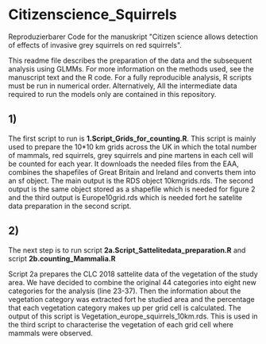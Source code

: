 # Citizenscience_Squirrels
Reproduzierbarer Code for the manuskript "Citizen science allows detection of effects of invasive grey squirrels on red squirrels".

This readme file describes the preparation of the data and the subsequent analysis using GLMMs.
For more information on the methods used, see the manuscript text and the R code.
For a fully reproducible analysis, R scripts must be run in numerical order. Alternatively, All the intermediate data required to run the models only are contained in this repository. 

## 1)

The first script to run is **1.Script_Grids_for_counting.R**.
This script is mainly used to prepare the 10*10 km grids across the UK in which the total number of mammals, red squirrels, grey squirrels and pine martens in each cell will be counted for each year.
It downloads the needed files from the EAA, combines the shapefiles of Great Britain and Ireland and converts them into an sf object. The main output is the RDS object 10kmgrids.rds.
The second output is the same object stored as a shapefile which is needed for figure 2 and the third output is Europe10grid.rds which is needed fort he satelite data preparation in the second script.


## 2)

The next step is to run script **2a.Script_Sattelitedata_preparation.R** and script **2b.counting_Mammalia.R**
  
Script 2a prepares the CLC 2018 sattelite data of the vegetation of the study area.
We have decided to combine the original 44 categories into eight new categories for the analysis (line 23-37). Then the information about the vegetation category was extracted fort he studied area and the percentage that each vegetation category makes up per grid cell is calculated.
The output of this script is Vegetation_europe_squirrels_10km.rds. This is used in the third script to characterise the vegetation of each grid cell where mammals were observed.
